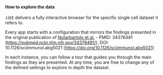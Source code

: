 #### How to explore the data

`iSEE` delivers a fully interactive browser for the specific single cell dataset it refers to.

Every app starts with a configuration that mirrors the findings presented in the original publication of [Notarbartolo et al.](https://www.science.org/doi/10.1126/sciimmunol.abg5021) - PMID: 34376481 (https://pubmed.ncbi.nlm.nih.gov/34376481/), DOI: 10.1126/sciimmunol.abg5021 (https://doi.org/10.1126/sciimmunol.abg5021)

In each instance, you can follow a tour that guides you through the main findings as they are presented.
At any time, you are free to change any of the defined settings to explore in depth the dataset.
